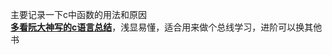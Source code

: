 主要记录一下c中函数的用法和原因</br> 
**[多看阮大神写的c语言总结](https://wangdoc.com/clang/intro.html)**，浅显易懂，适合用来做个总线学习，进阶可以换其他书
